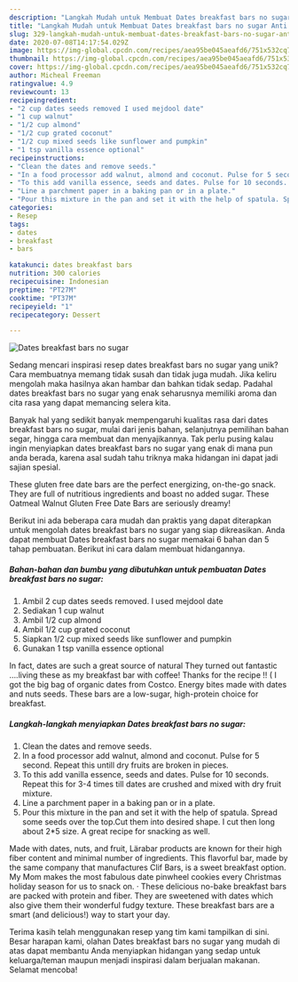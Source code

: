 ```yaml
---
description: "Langkah Mudah untuk Membuat Dates breakfast bars no sugar Anti Gagal"
title: "Langkah Mudah untuk Membuat Dates breakfast bars no sugar Anti Gagal"
slug: 329-langkah-mudah-untuk-membuat-dates-breakfast-bars-no-sugar-anti-gagal
date: 2020-07-08T14:17:54.029Z
image: https://img-global.cpcdn.com/recipes/aea95be045aeafd6/751x532cq70/dates-breakfast-bars-no-sugar-recipe-main-photo.jpg
thumbnail: https://img-global.cpcdn.com/recipes/aea95be045aeafd6/751x532cq70/dates-breakfast-bars-no-sugar-recipe-main-photo.jpg
cover: https://img-global.cpcdn.com/recipes/aea95be045aeafd6/751x532cq70/dates-breakfast-bars-no-sugar-recipe-main-photo.jpg
author: Micheal Freeman
ratingvalue: 4.9
reviewcount: 13
recipeingredient:
- "2 cup dates seeds removed I used mejdool date"
- "1 cup walnut"
- "1/2 cup almond"
- "1/2 cup grated coconut"
- "1/2 cup mixed seeds like sunflower and pumpkin"
- "1 tsp vanilla essence optional"
recipeinstructions:
- "Clean the dates and remove seeds."
- "In a food processor add walnut, almond and coconut. Pulse for 5 second. Repeat this untill dry fruits are broken in pieces."
- "To this add vanilla essence, seeds and dates. Pulse for 10 seconds. Repeat this for 3-4 times till dates are crushed and mixed with dry fruit mixture."
- "Line a parchment paper in a baking pan or in a plate."
- "Pour this mixture in the pan and set it with the help of spatula. Spread some seeds over the top.Cut them into desired shape. I cut then long about 2*5 size. A great recipe for snacking as well."
categories:
- Resep
tags:
- dates
- breakfast
- bars

katakunci: dates breakfast bars 
nutrition: 300 calories
recipecuisine: Indonesian
preptime: "PT27M"
cooktime: "PT37M"
recipeyield: "1"
recipecategory: Dessert

---
```



![Dates breakfast bars no sugar](https://img-global.cpcdn.com/recipes/aea95be045aeafd6/751x532cq70/dates-breakfast-bars-no-sugar-recipe-main-photo.jpg)

Sedang mencari inspirasi resep dates breakfast bars no sugar yang unik? Cara membuatnya memang tidak susah dan tidak juga mudah. Jika keliru mengolah maka hasilnya akan hambar dan bahkan tidak sedap. Padahal dates breakfast bars no sugar yang enak seharusnya memiliki aroma dan cita rasa yang dapat memancing selera kita.

Banyak hal yang sedikit banyak mempengaruhi kualitas rasa dari dates breakfast bars no sugar, mulai dari jenis bahan, selanjutnya pemilihan bahan segar, hingga cara membuat dan menyajikannya. Tak perlu pusing kalau ingin menyiapkan dates breakfast bars no sugar yang enak di mana pun anda berada, karena asal sudah tahu triknya maka hidangan ini dapat jadi sajian spesial.

These gluten free date bars are the perfect energizing, on-the-go snack. They are full of nutritious ingredients and boast no added sugar. These Oatmeal Walnut Gluten Free Date Bars are seriously dreamy!


Berikut ini ada beberapa cara mudah dan praktis yang dapat diterapkan untuk mengolah dates breakfast bars no sugar yang siap dikreasikan. Anda dapat membuat Dates breakfast bars no sugar memakai 6 bahan dan 5 tahap pembuatan. Berikut ini cara dalam membuat hidangannya.

<!--inarticleads1-->

##### Bahan-bahan dan bumbu yang dibutuhkan untuk pembuatan Dates breakfast bars no sugar:

1. Ambil 2 cup dates seeds removed. I used mejdool date
1. Sediakan 1 cup walnut
1. Ambil 1/2 cup almond
1. Ambil 1/2 cup grated coconut
1. Siapkan 1/2 cup mixed seeds like sunflower and pumpkin
1. Gunakan 1 tsp vanilla essence optional


In fact, dates are such a great source of natural They turned out fantastic ….living these as my breakfast bar with coffee! Thanks for the recipe !! ( I got the big bag of organic dates from Costco. Energy bites made with dates and nuts seeds. These bars are a low-sugar, high-protein choice for breakfast. 

<!--inarticleads2-->

##### Langkah-langkah menyiapkan Dates breakfast bars no sugar:

1. Clean the dates and remove seeds.
1. In a food processor add walnut, almond and coconut. Pulse for 5 second. Repeat this untill dry fruits are broken in pieces.
1. To this add vanilla essence, seeds and dates. Pulse for 10 seconds. Repeat this for 3-4 times till dates are crushed and mixed with dry fruit mixture.
1. Line a parchment paper in a baking pan or in a plate.
1. Pour this mixture in the pan and set it with the help of spatula. Spread some seeds over the top.Cut them into desired shape. I cut then long about 2*5 size. A great recipe for snacking as well.


Made with dates, nuts, and fruit, Lärabar products are known for their high fiber content and minimal number of ingredients. This flavorful bar, made by the same company that manufactures Clif Bars, is a sweet breakfast option. My Mom makes the most fabulous date pinwheel cookies every Christmas holiday season for us to snack on. · These delicious no-bake breakfast bars are packed with protein and fiber. They are sweetened with dates which also give them their wonderful fudgy texture. These breakfast bars are a smart (and delicious!) way to start your day. 

Terima kasih telah menggunakan resep yang tim kami tampilkan di sini. Besar harapan kami, olahan Dates breakfast bars no sugar yang mudah di atas dapat membantu Anda menyiapkan hidangan yang sedap untuk keluarga/teman maupun menjadi inspirasi dalam berjualan makanan. Selamat mencoba!
